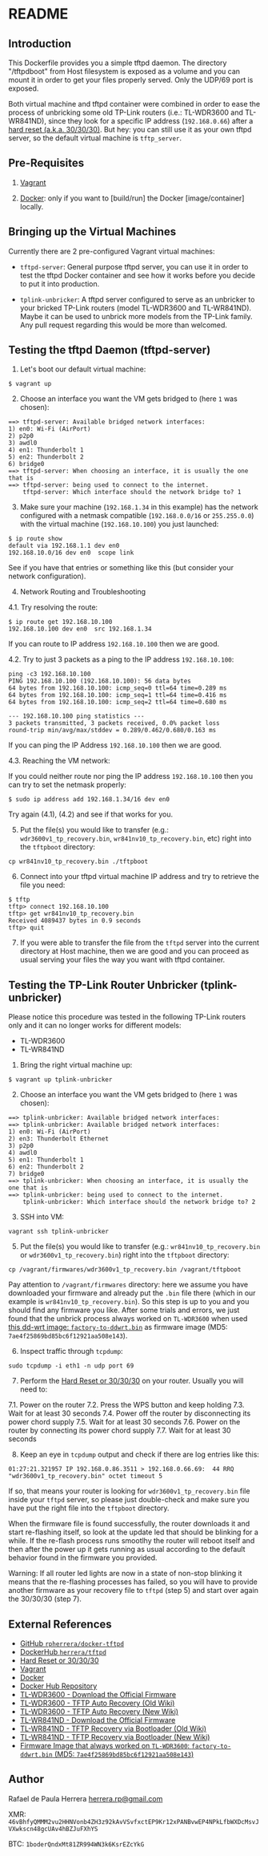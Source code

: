 # README

## Introduction

This Dockerfile provides you a simple tftpd daemon. The directory "/tftpdboot" from Host filesystem is exposed as a volume and you can mount it in order to get your files properly served. Only the UDP/69 port is exposed.

Both virtual machine and tftpd container were combined in order to ease the process of unbricking some old TP-Link routers (i.e.: TL-WDR3600 and TL-WR841ND), since they look for a specific IP address (`192.168.0.66`) after a [hard reset (a.k.a. 30/30/30)](https://www.dd-wrt.com/wiki/index.php/Hard_reset_or_30/30/30). But hey: you can still use it as your own tftpd server, so the default virtual machine is `tftp_server`.

## Pre-Requisites

1. [Vagrant](https://www.vagrantup.com/)

2. [Docker](https://www.docker.com/): only if you want to [build/run] the Docker [image/container] locally.

## Bringing up the Virtual Machines

Currently there are 2 pre-configured Vagrant virtual machines:

- `tftpd-server`: General purpose tftpd server, you can use it in order to test the tftpd Docker container and see how it works before you decide to put it into production.

- `tplink-unbricker`: A tftpd server configured to serve as an unbricker to your bricked TP-Link routers (model TL-WDR3600 and TL-WR841ND). Maybe it can be used to unbrick more models from the TP-Link family. Any pull request regarding this would be more than welcomed.

## Testing the tftpd Daemon (tftpd-server)

1. Let's boot our default virtual machine:

```
$ vagrant up
```

2. Choose an interface you want the VM gets bridged to (here `1` was chosen):

```
==> tftpd-server: Available bridged network interfaces:
1) en0: Wi-Fi (AirPort)
2) p2p0
3) awdl0
4) en1: Thunderbolt 1
5) en2: Thunderbolt 2
6) bridge0
==> tftpd-server: When choosing an interface, it is usually the one that is
==> tftpd-server: being used to connect to the internet.
    tftpd-server: Which interface should the network bridge to? 1
```

3. Make sure your machine (`192.168.1.34` in this example) has the network configured with a netmask compatible (`192.168.0.0/16` or `255.255.0.0`) with the virtual machine (`192.168.10.100`) you just launched:

```
$ ip route show
default via 192.168.1.1 dev en0
192.168.10.0/16 dev en0  scope link
```

See if you have that entries or something like this (but consider your network configuration).

4. Network Routing and Troubleshooting

  4.1. Try resolving the route:

```
$ ip route get 192.168.10.100
192.168.10.100 dev en0  src 192.168.1.34
```

If you can route to IP address `192.168.10.100` then we are good.

  4.2. Try to just 3 packets as a ping to the IP address `192.168.10.100`:

```
ping -c3 192.168.10.100
PING 192.168.10.100 (192.168.10.100): 56 data bytes
64 bytes from 192.168.10.100: icmp_seq=0 ttl=64 time=0.289 ms
64 bytes from 192.168.10.100: icmp_seq=1 ttl=64 time=0.416 ms
64 bytes from 192.168.10.100: icmp_seq=2 ttl=64 time=0.680 ms

--- 192.168.10.100 ping statistics ---
3 packets transmitted, 3 packets received, 0.0% packet loss
round-trip min/avg/max/stddev = 0.289/0.462/0.680/0.163 ms
```

If you can ping the IP Address `192.168.10.100` then we are good.

  4.3. Reaching the VM network:

If you could neither route nor ping the IP address `192.168.10.100` then you can try to set the netmask properly:

```
$ sudo ip address add 192.168.1.34/16 dev en0
```

Try again (4.1), (4.2) and see if that works for you.

5. Put the file(s) you would like to transfer (e.g.: `wdr3600v1_tp_recovery.bin`, `wr841nv10_tp_recovery.bin`, etc) right into the `tftpboot` directory:

```
cp wr841nv10_tp_recovery.bin ./tftpboot
```

6. Connect into your tftpd virtual machine IP address and try to retrieve the file you need:

```
$ tftp
tftp> connect 192.168.10.100
tftp> get wr841nv10_tp_recovery.bin
Received 4089437 bytes in 0.9 seconds
tftp> quit
```

7. If you were able to transfer the file from the `tftpd` server into the current directory at Host machine, then we are good and you can proceed as usual serving your files the way you want with tftpd container.

## Testing the TP-Link Router Unbricker (tplink-unbricker)

Please notice this procedure was tested in the following TP-Link routers only and it can no longer works for different models:

- TL-WDR3600
- TL-WR841ND

1. Bring the right virtual machine up:

```
$ vagrant up tplink-unbricker
```

2. Choose an interface you want the VM gets bridged to (here `1` was chosen):

```
==> tplink-unbricker: Available bridged network interfaces:
==> tplink-unbricker: Available bridged network interfaces:
1) en0: Wi-Fi (AirPort)
2) en3: Thunderbolt Ethernet
3) p2p0
4) awdl0
5) en1: Thunderbolt 1
6) en2: Thunderbolt 2
7) bridge0
==> tplink-unbricker: When choosing an interface, it is usually the one that is
==> tplink-unbricker: being used to connect to the internet.
    tplink-unbricker: Which interface should the network bridge to? 2
```

3. SSH into VM:

```
vagrant ssh tplink-unbricker
```

5. Put the file(s) you would like to transfer (e.g.: `wr841nv10_tp_recovery.bin` or `wdr3600v1_tp_recovery.bin`) right into the `tftpboot` directory:

```
cp /vagrant/firmwares/wdr3600v1_tp_recovery.bin /vagrant/tftpboot
```

Pay attention to `/vagrant/firmwares` directory: here we assume you have downloaded your firmware and already put the `.bin` file there (which in our example is `wr841nv10_tp_recovery.bin`). So this step is up to you and you should find any firmware you like. After some trials and errors, we just found that the unbrick process always worked on `TL-WDR3600` when used [this dd-wrt image: `factory-to-ddwrt.bin`](https://www.dd-wrt.com/routerdb/de/download/TP-Link/TL-WDR3600/v1.x/factory-to-ddwrt.bin/4129) as firmware image (MD5: `7ae4f25869bd85bc6f12921aa508e143`).

6. Inspect traffic through `tcpdump`:

```
sudo tcpdump -i eth1 -n udp port 69
```

7. Perform the [Hard Reset or 30/30/30](https://www.dd-wrt.com/wiki/index.php/Hard_reset_or_30/30/30) on your router. Usually you will need to:

7.1. Power on the router
7.2. Press the WPS button and keep holding
7.3. Wait for at least 30 seconds
7.4. Power off the router by disconnecting its power chord supply
7.5. Wait for at least 30 seconds
7.6. Power on the router by connecting its power chord supply
7.7. Wait for at least 30 seconds

8. Keep an eye in `tcpdump` output and check if there are log entries like this:

```
01:27:21.321957 IP 192.168.0.86.3511 > 192.168.0.66.69:  44 RRQ "wdr3600v1_tp_recovery.bin" octet timeout 5
```

If so, that means your router is looking for `wdr3600v1_tp_recovery.bin` file inside your `tftpd` server, so please just double-check and make sure you have put the right file into the `tftpboot` directory.

When the firmware file is found successfully, the router downloads it and start re-flashing itself, so look at the update led that should be blinking for a while. If the re-flash process runs smootlhy the router will reboot itself and then after the power up it gets running as usual according to the default behavior found in the firmware you provided.

Warning: If all router led lights are now in a state of non-stop blinking it means that the re-flashing processes has failed, so you will have to provide another firmware as your recovery file to `tftpd` (step 5) and start over again the 30/30/30 (step 7).

## External References

 - [GitHub `rpherrera/docker-tftpd`](https://github.com/rpherrera/docker-tftpd)
 - [DockerHub `herrera/tftpd`](https://hub.docker.com/r/herrera/tftpd/)
 - [Hard Reset or 30/30/30](https://www.dd-wrt.com/wiki/index.php/Hard_reset_or_30/30/30)
 - [Vagrant](https://www.vagrantup.com/)
 - [Docker](https://www.docker.com/)
 - [Docker Hub Repository](https://hub.docker.com/r/herrera/tftpd/)
 - [TL-WDR3600 - Download the Official Firmware](https://www.tp-link.com/br/download/TL-WDR3600.html#Firmware)
 - [TL-WDR3600 - TFTP Auto Recovery (Old Wiki)](https://wiki.openwrt.org/toh/tp-link/tl-wdr3600#tftp_auto_recovery_in_revision_15)
 - [TL-WDR3600 - TFTP Auto Recovery (New Wiki)](https://openwrt.org/toh/tp-link/tl-wdr3600#tftp_auto_recovery_in_revision_15)
 - [TL-WR841ND - Download the Official Firmware](https://www.tp-link.com/br/download/TL-WR841ND.html#Firmware)
 - [TL-WR841ND - TFTP Recovery via Bootloader (Old Wiki)](https://wiki.openwrt.org/toh/tp-link/tl-wr841nd#tftp_recovery_via_bootloader_for_v8_v9_v10_v11_v12)
 - [TL-WR841ND - TFTP Recovery via Bootloader (New Wiki)](https://openwrt.org/toh/tp-link/tl-wr841nd#tftp_recovery_via_bootloader_for_v8_v9_v10_v11_v12)
 - [Firmware Image that always worked on `TL-WDR3600`: `factory-to-ddwrt.bin` (MD5: `7ae4f25869bd85bc6f12921aa508e143`)](https://www.dd-wrt.com/routerdb/de/download/TP-Link/TL-WDR3600/v1.x/factory-to-ddwrt.bin/4129)

## Author

Rafael de Paula Herrera [<herrera.rp@gmail.com>](mailto:herrera.rp@gmail.com)

XMR: `46vBhfyQMMM2vu2HHNVonb4ZH3z92kAvVSvfxctEP9Kr12xPANBvwEP4NPkLfbWXDcMsvJVXwkscn48gcUAv4hBZJuFXhYS`

BTC: `1boderQndxMt81ZR994WN3k6KsrEZcYkG`